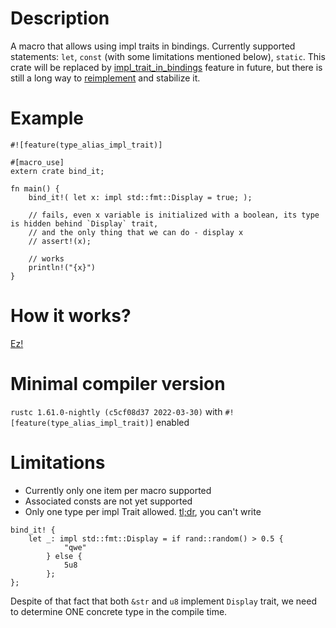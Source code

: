# Description
A macro that allows using impl traits in bindings.
Currently supported statements: `let`, `const` (with some limitations mentioned below), `static`.
This crate will be replaced by [impl_trait_in_bindings](https://github.com/rust-lang/rust/issues/63065) feature in future,
but there is still a long way to [reimplement](https://github.com/rust-lang/rust/issues/86729) and stabilize it.

# Example
```rust,nightly
#![feature(type_alias_impl_trait)]

#[macro_use]
extern crate bind_it;

fn main() {
    bind_it!( let x: impl std::fmt::Display = true; );

    // fails, even x variable is initialized with a boolean, its type is hidden behind `Display` trait,
    // and the only thing that we can do - display x
    // assert!(x);

    // works
    println!("{x}")
}
```

# How it works?
[Ez!](https://rust-lang.github.io/impl-trait-initiative/explainer/lbit.html)

# Minimal compiler version
`rustc 1.61.0-nightly (c5cf08d37 2022-03-30)` with `#![feature(type_alias_impl_trait)]` enabled


# Limitations
* Currently only one item per macro supported
* Associated consts are not yet supported
* Only one type per impl Trait allowed. [tl;dr](https://stackoverflow.com/questions/52001592/why-can-impl-trait-not-be-used-to-return-multiple-conditional-types),
you can't write
```rust,nightly,no_run
bind_it! {
    let _: impl std::fmt::Display = if rand::random() > 0.5 {
            "qwe"
        } else {
            5u8
        };
};
```
Despite of that fact that both `&str` and `u8` implement `Display` trait, we need to determine ONE concrete type in the compile time.